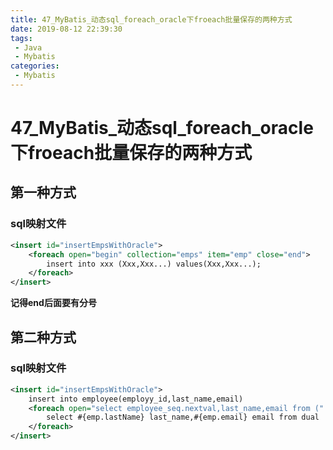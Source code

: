 ```yaml
---
title: 47_MyBatis_动态sql_foreach_oracle下froeach批量保存的两种方式
date: 2019-08-12 22:39:30
tags: 
 - Java
 - Mybatis
categories:
 - Mybatis
---
```


# 47_MyBatis_动态sql_foreach_oracle下froeach批量保存的两种方式



## 第一种方式

### sql映射文件

```xml
<insert id="insertEmpsWithOracle">
    <foreach open="begin" collection="emps" item="emp" close="end">
        insert into xxx (Xxx,Xxx...) values(Xxx,Xxx...);
    </foreach>
</insert>
```

**记得end后面要有分号**



## 第二种方式

### sql映射文件

```xml
<insert id="insertEmpsWithOracle">
    insert into employee(employy_id,last_name,email)
    <foreach open="select employee_seq.nextval,last_name,email from (" collection="emps" item="emp" separator="union" close=")">
        select #{emp.lastName} last_name,#{emp.email} email from dual
    </foreach>
</insert>
```

